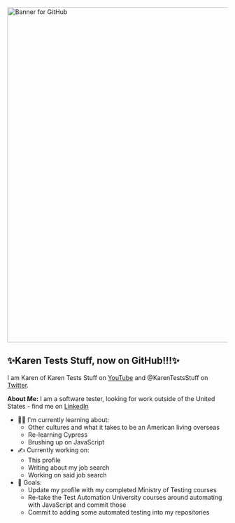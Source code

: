 <img width="765" alt="Banner for GitHub" src="https://user-images.githubusercontent.com/57691657/176986951-77fde5a6-0af5-4adf-bfa3-13d10b3b88d4.png">

## ✨Karen Tests Stuff, now on GitHub!!!✨
I am Karen of Karen Tests Stuff on [YouTube](https://www.youtube.com/channel/UCaILiR0XEzf0Y1QvibzybCQ) and @KarenTestsStuff on [Twitter](https://twitter.com/KarenTestsStuff). 

**About Me:** I am a software tester, looking for work outside of the United States - find me on [LinkedIn](https://www.linkedin.com/in/karentestsstuff/)
- 👩‍💻 I'm currently learning about:
  - Other cultures and what it takes to be an American living overseas
  - Re-learning Cypress
  - Brushing up on JavaScript
- ✍️ Currently working on:
  - This profile
  - Writing about my job search
  - Working on said job search
- 🥺 Goals:
  - Update my profile with my completed Ministry of Testing courses
  - Re-take the Test Automation University courses around automating with JavaScript and commit those
  - Commit to adding some automated testing into my repositories
